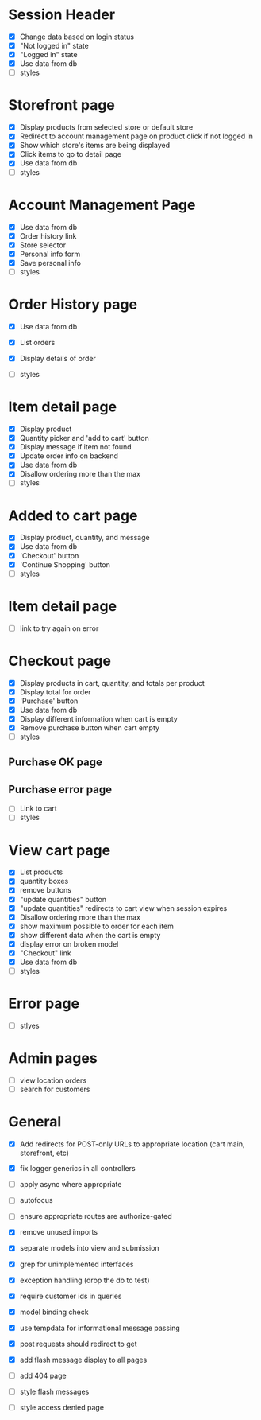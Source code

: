 # Session Header
- [X] Change data based on login status
- [X] "Not logged in" state
- [X] "Logged in" state
- [X] Use data from db
- [ ] styles

# Storefront page
- [X] Display products from selected store or default store
- [X] Redirect to account management page on product click if not logged in
- [X] Show which store's items are being displayed
- [X] Click items to go to detail page
- [X] Use data from db
- [ ] styles

# Account Management Page
- [X] Use data from db
- [X] Order history link
- [X] Store selector
- [X] Personal info form
- [X] Save personal info
- [ ] styles

# Order History page
- [X] Use data from db
- [X] List orders
- [X] Display details of order
- [ ] styles


# Item detail page
- [X] Display product
- [X] Quantity picker and 'add to cart' button
- [X] Display message if item not found
- [X] Update order info on backend
- [X] Use data from db
- [X] Disallow ordering more than the max
- [ ] styles

# Added to cart page
- [X] Display product, quantity, and message
- [X] Use data from db
- [X] 'Checkout' button
- [X] 'Continue Shopping' button
- [ ] styles

# Item detail page
- [ ] link to try again on error

# Checkout page
- [X] Display products in cart, quantity, and totals per product
- [X] Display total for order
- [X] 'Purchase' button
- [X] Use data from db
- [X] Display different information when cart is empty
- [X] Remove purchase button when cart empty
- [ ] styles

## Purchase OK page
## Purchase error page
- [ ] Link to cart
- [ ] styles

# View cart page
- [X] List products
- [X] quantity boxes
- [X] remove buttons
- [X] "update quantities" button
- [X] "update quantities" redirects to cart view when session expires
- [X] Disallow ordering more than the max
- [X] show maximum possible to order for each item
- [X] show different data when the cart is empty
- [X] display error on broken model
- [X] "Checkout" link
- [X] Use data from db
- [ ] styles

# Error page
- [ ] stlyes

# Admin pages
- [ ] view location orders
- [ ] search for customers

# General
- [X] Add redirects for POST-only URLs to appropriate location (cart main, storefront, etc)
- [X] fix logger generics in all controllers
- [ ] apply async where appropriate
- [ ] autofocus
- [ ] ensure appropriate routes are authorize-gated
- [X] remove unused imports
- [X] separate models into view and submission
- [X] grep for unimplemented interfaces
- [X] exception handling (drop the db to test)
- [X] require customer ids in queries
- [X] model binding check
- [X] use tempdata for informational message passing
- [X] post requests should redirect to get
- [X] add flash message display to all pages
- [ ] add 404 page
- [ ] style flash messages
- [ ] style access denied page

